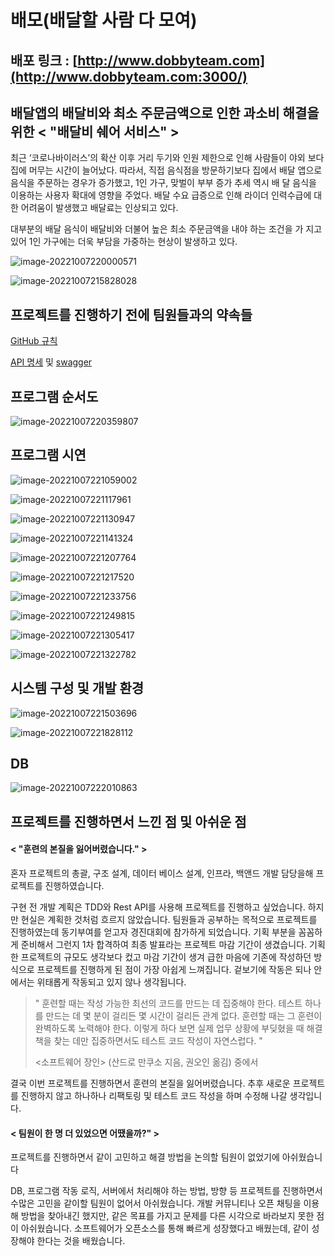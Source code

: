 # 배모(배달할 사람 다 모여)

## 배포 링크 : [http://www.dobbyteam.com](http://www.dobbyteam.com:3000/)

## **배달앱의 배달비와 최소 주문금액으로 인한 과소비 해결을 위한 < "배달비 쉐어 서비스" >**

최근 ‘코로나바이러스’의 확산 이후 거리 두기와 인원 제한으로 인해 사람들이 야외 보다 집에 머무는 시간이 늘어났다. 따라서, 직접 음식점을 방문하기보다 집에서 배달 앱으로 음식을 주문하는 경우가 증가했고, 1인 가구, 맞벌이 부부 증가 추세 역시 배 달 음식을 이용하는 사용자 확대에 영향을 주었다. 배달 수요 급증으로 인해 라이더 인력수급에 대한 어려움이 발생했고 배달료는 인상되고 있다.

대부분의 배달 음식이 배달비와 더불어 높은 최소 주문금액을 내야 하는 조건을 가 지고 있어 1인 가구에는 더욱 부담을 가중하는 현상이 발생하고 있다.

![image-20221007220000571](./Document/images/image-20221007220000571.png)

![image-20221007215828028](./Document/images/image-20221007215828028.png)



## 프로젝트를 진행하기 전에 팀원들과의 약속들

[GitHub 규칙](./Document/Github-Rules.md)

[API 명세](./Document/HTTP-API-명세.md) 및 [swagger](http://34.195.94.5:2999/swagger-ui/index.html#/)



## 프로그램 순서도

![image-20221007220359807](./Document/images/image-20221007220359807.png)

## 프로그램 시연

![image-20221007221059002](./Document/images/image-20221007221059002.png)

![image-20221007221117961](./Document/images/image-20221007221117961.png)

![image-20221007221130947](./Document/images/image-20221007221130947.png)

![image-20221007221141324](./Document/images/image-20221007221141324.png)

![image-20221007221207764](./Document/images/image-20221007221207764.png)

![image-20221007221217520](./Document/images/image-20221007221217520.png)

![image-20221007221233756](./Document/images/image-20221007221233756.png)

![image-20221007221249815](./Document/images/image-20221007221249815.png)

![image-20221007221305417](./Document/images/image-20221007221305417.png)

![image-20221007221322782](./Document/images/image-20221007221322782.png)

## 시스템 구성 및 개발 환경

![image-20221007221503696](./Document/images/image-20221007221503696.png)

![image-20221007221828112](./Document/images/image-20221007221828112.png)

## DB

![image-20221007222010863](./Document/images/image-20221007222010863.png)



## 프로젝트를 진행하면서 느낀 점 및 아쉬운 점

#### < "훈련의 본질을 잃어버렸습니다." >

혼자 프로젝트의 총괄, 구조 설계, 데이터 베이스 설계, 인프라, 백앤드 개발 담당을해 프로젝트를 진행하였습니다.

구현 전 개발 계획은 TDD와 Rest API를 사용해 프로젝트를 진행하고 싶었습니다. 하지만 현실은 계획한 것처럼 흐르지 않았습니다. 팀원들과 공부하는 목적으로 프로젝트를 진행하였는데 동기부여를 얻고자 경진대회에 참가하게 되었습니다. 기획 부분을 꼼꼼하게 준비해서 그런지 1차 합격하여 최종 발표라는 프로젝트 마감 기간이 생겼습니다. 기획한 프로젝트의 규모도 생각보다 컸고 마감 기간이 생겨 급한 마음에 기존에 작성하던 방식으로 프로젝트를 진행하게 된 점이 가장 아쉽게 느껴집니다. 겉보기에 작동은 되나 안에서는 위태롭게 작동되고 있지 않나 생각됩니다.



> " 훈련할 때는 작성 가능한 최선의 코드를 만드는 데 집중해야 한다. 테스트 하나를 만드는 데 몇 분이 걸리든 몇 시간이 걸리든 관계 없다. 훈련할 때는 그 훈련이 완벽하도록 노력해야 한다. 이렇게 하다 보면 실제 업무 상황에 부딪혔을 때 해결책을 찾는 데만 집중하면서도 테스트 코드 작성이 자연스럽다. "
>
> <소프트웨어 장인> (산드로 만쿠소 지음, 권오인 옮김) 중에서

결국 이번 프로젝트를 진행하면서 훈련의 본질을 잃어버렸습니다. 추후 새로운 프로젝트를 진행하지 않고 하나하나 리팩토링 및 테스트 코드 작성을 하며 수정해 나갈 생각입니다.



#### < 팀원이 한 명 더 있었으면 어땠을까?" >

프로젝트를 진행하면서 같이 고민하고 해결 방법을 논의할 팀원이 없었기에 아쉬웠습니다

DB, 프로그램 작동 로직, 서버에서 처리해야 하는 방법, 방향 등 프로젝트를 진행하면서 수많은 고민을 같이할 팀원이 없어서 아쉬웠습니다. 개발 커뮤니티나 오픈 채팅을 이용해 방법을 찾아내긴 했지만, 같은 목표를 가지고 문제를 다른 시각으로 바라보지 못한 점이 아쉬웠습니다.
소프트웨어가 오픈소스를 통해 빠르게 성장했다고 배웠는데, 같이 성장해야 한다는 것을 배웠습니다.
